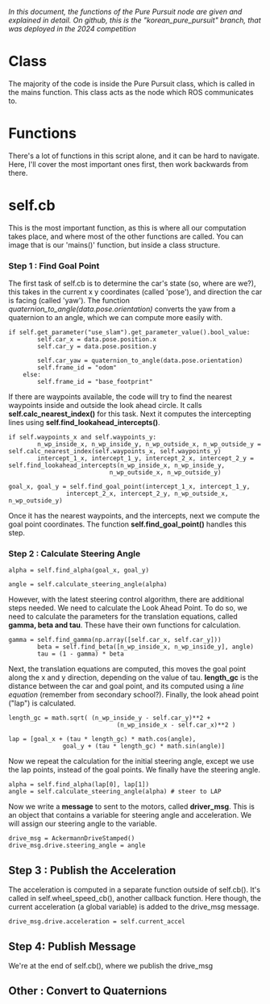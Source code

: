 *In this document, the functions of the Pure Pursuit node are given and explained in detail. On github, this is the "korean_pure_pursuit" branch, that was deployed in the 2024 competition*
# Class

The majority of the code is inside the Pure Pursuit class, which is called in the mains function. This class acts as the node which ROS communicates to. 
# Functions 

There's a lot of functions in this script alone, and it can be hard to navigate. Here, I'll cover the most important ones first, then work backwards from there. 

# self.cb
This is the most important function, as this is where all our computation takes place, and where most of the other functions are called. You can image that is our 'mains()' function, but inside a class structure. 
### Step 1 : Find Goal Point 

The first task of self.cb is to determine the car's state (so, where are we?), this takes in the current x y coordinates (called 'pose'), and direction the car is facing (called 'yaw'). The function *quaternion_to_angle(data.pose.orientation)* converts the yaw from a quaternion to an angle, which we can compute more easily with. 

	if self.get_parameter("use_slam").get_parameter_value().bool_value:
            self.car_x = data.pose.position.x
            self.car_y = data.pose.position.y
            
            self.car_yaw = quaternion_to_angle(data.pose.orientation)
            self.frame_id = "odom"
        else:
            self.frame_id = "base_footprint"


 If there are waypoints available, the code will try to find the nearest waypoints inside and outside the look ahead circle. It calls **self.calc_nearest_index()** for this task. Next it computes the intercepting lines using **self.find_lookahead_intercepts()**. 

	if self.waypoints_x and self.waypoints_y:
            n_wp_inside_x, n_wp_inside_y, n_wp_outside_x, n_wp_outside_y = self.calc_nearest_index(self.waypoints_x, self.waypoints_y)
            intercept_1_x, intercept_1_y, intercept_2_x, intercept_2_y = self.find_lookahead_intercepts(n_wp_inside_x, n_wp_inside_y, 
                                n_wp_outside_x, n_wp_outside_y)

    goal_x, goal_y = self.find_goal_point(intercept_1_x, intercept_1_y, 
                    intercept_2_x, intercept_2_y, n_wp_outside_x, n_wp_outside_y)

Once it has the nearest waypoints, and the intercepts, next we compute the goal point coordinates. The function **self.find_goal_point()** handles this step. 

### Step 2 : Calculate Steering Angle 

	alpha = self.find_alpha(goal_x, goal_y)
          
    angle = self.calculate_steering_angle(alpha)

However, with the latest steering control algorithm, there are additional steps needed. We need to calculate the Look Ahead Point. To do so, we need to calculate the parameters for the translation equations, called **gamma, beta and tau**. These have their own functions for calculation.

	gamma = self.find_gamma(np.array([self.car_x, self.car_y]))
            beta = self.find_beta([n_wp_inside_x, n_wp_inside_y], angle)
            tau = (1 - gamma) * beta

Next, the translation equations are computed, this moves the goal point along the x and y direction, depending on the value of tau. **length_gc** is the distance between the car and goal point, and its computed using a *line equation* (remember from secondary school?). Finally, the look ahead point ("lap") is calculated. 

	length_gc = math.sqrt( (n_wp_inside_y - self.car_y)**2 +
                                  (n_wp_inside_x - self.car_x)**2 )
            
    lap = [goal_x + (tau * length_gc) * math.cos(angle),
                   goal_y + (tau * length_gc) * math.sin(angle)]

Now we repeat the calculation for the initial steering angle, except we use the lap points, instead of the goal points. We finally have the steering angle. 

	alpha = self.find_alpha(lap[0], lap[1])
    angle = self.calculate_steering_angle(alpha) # steer to LAP

Now we write a **message** to sent to the motors, called **driver_msg**. This is an object that contains a variable for steering angle and acceleration. We will assign our steering angle to the variable. 

	drive_msg = AckermannDriveStamped()
    drive_msg.drive.steering_angle = angle

## Step 3 : Publish the Acceleration

The acceleration is computed in a separate function outside of self.cb(). It's called in self.wheel_speed_cb(), another callback function. Here though, the current acceleration (a global variable) is added to the drive_msg message. 

	drive_msg.drive.acceleration = self.current_accel

## Step 4: Publish Message

We're at the end of self.cb(), where we publish the drive_msg 

## Other : Convert to Quaternions 



